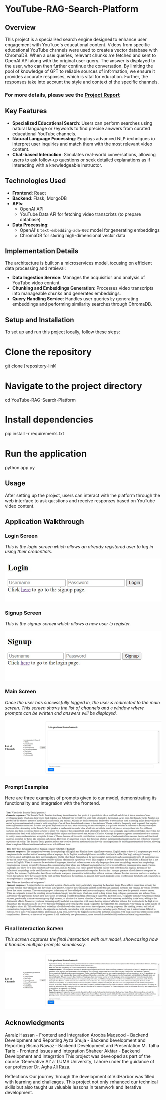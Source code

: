 # YouTube-RAG-Search-Platform

## Overview
This project is a specialized search engine designed to enhance user engagement with YouTube's educational content. Videos from specific educational YouTube channels were used to create a vector database with ChromaDB. When a user queries, relevant chunks are fetched and sent to OpenAI API along with the original user query. The answer is displayed to the user, who can then further continue the conversation. 
By limiting the pool of knowledge of GPT to reliable sources of information, we ensure it provides accurate responses, which is vital for education. Further, the responses take into account the style and context of the specific channels.  

### For more details, please see the [Project Report](Project%20Report.pdf)

## Key Features
- **Specialized Educational Search**: Users can perform searches using natural language or keywords to find precise answers from curated educational YouTube channels.
- **Natural Language Processing**: Employs advanced NLP techniques to interpret user inquiries and match them with the most relevant video content.
- **Chat-based Interaction**: Simulates real-world conversations, allowing users to ask follow-up questions or seek detailed explanations as if interacting with a knowledgeable instructor.

## Technologies Used
- **Frontend**: React
- **Backend**: Flask, MongoDB
- **APIs**:
  - OpenAI API
  - YouTube Data API for fetching video transcripts (to prepare database)
- **Data Processing**:
  - OpenAI's `text-embedding-ada-002` model for generating embeddings
  - ChromaDB for storing high-dimensional vector data

## Implementation Details
The architecture is built on a microservices model, focusing on efficient data processing and retrieval:
- **Data Ingestion Service**: Manages the acquisition and analysis of YouTube video content.
- **Chunking and Embeddings Generation**: Processes video transcripts into manageable chunks and generates embeddings.
- **Query Handling Service**: Handles user queries by generating embeddings and performing similarity searches through ChromaDB.

## Setup and Installation
To set up and run this project locally, follow these steps:

# Clone the repository
git clone [repository-link]
# Navigate to the project directory
cd YouTube-RAG-Search-Platform
# Install dependencies
pip install -r requirements.txt
# Run the application
python app.py


## Usage
After setting up the project, users can interact with the platform through the web interface to ask questions and receive responses based on YouTube video content.

## Application Walkthrough

### Login Screen
*This is the login screen which allows an already registered user to log in using their credentials.*

![Login Screen](images/Login.jpg)

### Signup Screen
*This is the signup screen which allows a new user to register.*

![Signup Screen](images/Signup.jpg)

### Main Screen
*Once the user has successfully logged in, the user is redirected to the main screen. This screen shows the list of channels and a window where prompts can be written and answers will be displayed.*

![Main Screen](images/Main.jpg)

### Prompt Examples
Here are three examples of prompts given to our model, demonstrating its functionality and integration with the frontend.

![Prompt Example 1](images/Prompt1.jpg)
![Prompt Example 2](images/Prompt2.jpg)
![Prompt Example 3](images/Prompt3.jpg)

### Final Interaction Screen
*This screen captures the final interaction with our model, showcasing how it handles multiple prompts seamlessly.*

![Final Interaction](images/Final.jpg)


## Acknowledgments
Aaraiz Hassan - Frontend and Integration
Arooba Maqsood - Backend Development and Reporting
Ayza Shuja - Backend Development and Reporting
Bisma Nawaz - Backend Development and Presentation
M. Talha Tariq - Frontend Issues and Integration
Shaheer Akhtar - Backend Development and Integration
This project was developed as part of the course 'Generative AI' at LUMS University, Lahore under the guidance of our professor Dr. Agha Ali Raza. 

Reflections
Our journey through the development of VidHarbor was filled with learning and challenges. This project not only enhanced our technical skills but also taught us valuable lessons in teamwork and iterative development.
